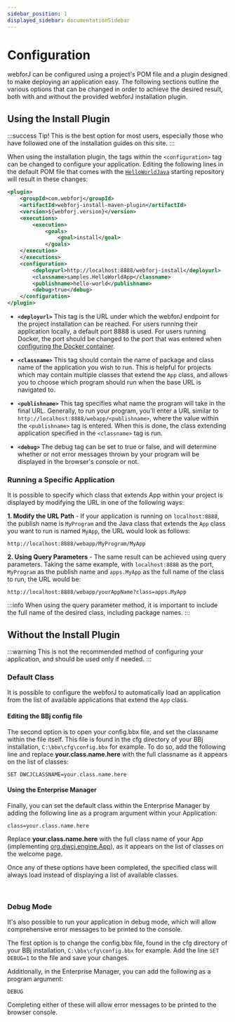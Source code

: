 ```yaml
---
sidebar_position: 1
displayed_sidebar: documentationSidebar
---
```


# Configuration

webforJ can be configured using a project's POM file and a plugin designed to make deploying an application easy. The following sections outline the various options that can be changed in order to achieve the desired result, both with and without the provided webforJ installation plugin.

## Using the Install Plugin

:::success Tip! 
This is the best option for most users, especially those who have followed one of the installation guides on this site.
:::

When using the installation plugin, the tags within the `<configuration>` tag can be changed to configure your application. Editing the following lines in the default POM file that comes with the [`HelloWorldJava`](https://github.com/webforj/HelloWorldJava) starting repository will result in these changes:

```xml {13-16} showLineNumbers
<plugin>
    <groupId>com.webforj</groupId>
    <artifactId>webforj-install-maven-plugin</artifactId>
    <version>${webforj.version}</version>
    <executions>
        <execution>
            <goals>
                <goal>install</goal>
            </goals>
    </execution>
    </executions>
    <configuration>
        <deployurl>http://localhost:8888/webforj-install</deployurl>
        <classname>samples.HelloWorldApp</classname>
        <publishname>hello-world</publishname>
        <debug>true</debug>
    </configuration>
</plugin>
```

- **`<deployurl>`** This tag is the URL under which the webforJ endpoint for the project installation can be reached. For users running their application locally, a default port 8888 is used. For users running Docker, the port should be changed to the port that was entered when [configuring the Docker container](../installation/docker_user.md#2-configuration).

- **`<classname>`** This tag should contain the name of package and class name of the application you wish to run. This is helpful for projects which may contain multiple classes that extend the `App` class, and allows you to choose which program should run when the base URL is navigated to.

- **`<publishname>`** This tag specifies what name the program will take in the final URL. Generally, to run your program, you'll enter a URL similar to `http://localhost:8888/webapp/<publishname>`, where the value within the `<publishname>` tag is entered. When this is done, the class extending application specified in the `<classname>` tag is run.

- **`<debug>`** The debug tag can be set to true or false, and will determine whether or not error messages thrown by your program will be displayed in the browser's console or not. 

### Running a Specific Application


It is possible to specify which class that extends App within your project is displayed by modifying the URL in one of the following ways: 

**1. Modify the URL Path** - If your application is running on `localhost:8888`, the publish name is `MyProgram` and the Java class that extends the `App` class you want to run is named `MyApp`, the URL would look as follows:

`http://localhost:8888/webapp/MyProgram/MyApp`

**2. Using Query Parameters** - The same result can be achieved using query parameters. Taking the same example, with `localhost:8888` as the port, `MyProgram` as the publish name and `apps.MyApp` as the full name of the class to run, the URL would be:

`http://localhost:8888/webapp/yourAppName?class=apps.MyApp`

:::info
When using the query parameter method, it is important to include the full name of the desired class, including package names.
:::


## Without the Install Plugin

:::warning
This is not the recommended method of configuring your application, and should be used only if needed.
:::

### Default Class

It is possible to configure the webforJ to automatically load an application from the list of available applications that extend the `App` class. 

#### Editing the BBj config file
The second option is to open your config.bbx file, and set the classname within the file itself. This file is found in the cfg directory of your BBj installation, `C:\bbx\cfg\config.bbx` for example. To do so, add the following line and replace <b>your.class.name.here</b> with the full classname as it appears on the list of classes:

`SET DWCJCLASSNAME=your.class.name.here`

#### Using the Enterprise Manager

Finally, you can set the default class within the Enterprise Manager by adding the following line as a program argument within your Application:

`class=your.class.name.here`

Replace <b>your.class.name.here</b> with the full class name of your App (implementing [org.dwcj.engine.App](https://javadoc.io/doc/org.dwcj/dwcj-engine/latest/com/webforj/App.html)), as it appears on the list of classes on the welcome page.

Once any of these options have been completed, the specified class will always load instead of displaying a list of available classes.

<br />

### Debug Mode

It's also possible to run your application in debug mode, which will allow comprehensive error messages to be printed to the console. 

The first option is to change the config.bbx file, found in the cfg directory of your BBj installation, `C:\bbx\cfg\config.bbx` for example. Add the line `SET DEBUG=1` to the file and save your changes.

Additionally, in the Enterprise Manager, you can add the following as a program argument:

`DEBUG`

Completing either of these will allow error messages to be printed to the browser console.